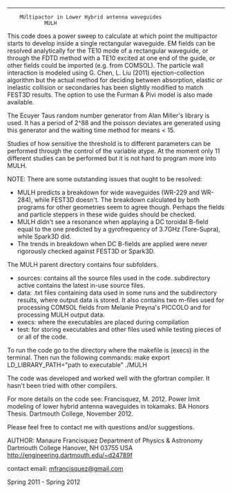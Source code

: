 *******************************************************************************************
		MUltipactor in Lower Hybrid antenna waveguides
				MULH

This code does a power sweep to calculate at which point the multipactor
starts to develop inside a single rectangular waveguide.
EM fields can be resolved analytically for the TE10 mode of a rectangular
waveguide, or through the FDTD method with a TE10 excited at one end of the guide, or other
fields could be imported (e.g. from COMSOL).
The particle wall interaction is modeled using G. Chen, L. Liu (2011)
ejection-collection algorithm but the actual method for deciding between
absorption, elastic or inelastic collision or secondaries has been slightly
modified to match FEST3D results. The option to use the Furman & Pivi model
is also made available.

The Ecuyer Taus random number generator from Alan Miller's library is used.
It has a period of 2^88 and the poisson deviates are generated using this
generator and the waiting time method for means < 15.

Studies of how sensitive the threshold is to different parameters can be
performed through the control of the variable atype. At the moment only 11
different studies can be performed but it is not hard to program more into
MULH.

NOTE: There are some outstanding issues that ought to be resolved:
- MULH predicts a breakdown for wide waveguides (WR-229 and WR-284), while FEST3D doesn't.
The breakdown calculated by both programs for other geometries seem to agree though. Perhaps
the fields and particle steppers in these wide guides should be checked.
- MULH didn't see a resonance when applaying a DC toroidal B-field equal to
the one predicted by a gyrofrequency of 3.7GHz (Tore-Supra), while Spark3D did.
- The trends in breakdown when DC B-fields are applied were never rigorously checked against
FEST3D or Spark3D.

The MULH parent directory contains four subfolders.
 - sources: contains all the source files used in the code. subdirectory
	active contains the latest in-use source files.
 - data: .txt files containing data used in some runs and the subdirectory
	results, where output data is stored. It also contains two m-files
	used for processing COMSOL fields from Melanie Preyna's PICCOLO and
	for processing MULH output data.
 - execs: where the executables are placed during compilation
 - test: for storing executables and other files used while testing pieces
	of or all of the code.

To run the code go to the directory where the makefile is (execs) in the
terminal.
Then run the following commands:
make
export LD_LIBRARY_PATH="path to executable"
./MULH

The code was developed and worked well with the gfortran compiler.
It hasn't been tried with other compilers.

For more details on the code see:
Francisquez, M. 2012. Power limit modeling of lower hybrid antenna waveguides
in tokamaks. BA Honors Thesis. Dartmouth College, November 2012.

Please feel free to contact me with questions and/or suggestions.

AUTHOR: Manaure Francisquez
Department of Physics & Astronomy
Dartmouth College
Hanover, NH 03755
USA
http://engineering.dartmouth.edu/~d24789f

contact email: mfrancisquez@gmail.com

Spring 2011 - Spring 2012
